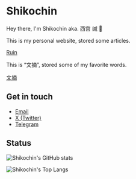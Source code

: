 # Shikochin

Hey there, I'm Shikochin aka. 西宫 缄 👋

This is my personal website, stored some articles.

[Ruin](https://shikoch.in)

This is “文摘”, stored some of my favorite words.

[文摘](https://excerpt.shikoch.in)

## Get in touch

- [Email](mailto:i@shikoch.in)
- [X (Twitter)](https://twitter.com/shikoch1n)
- [Telegram](https://t.me/Shikochin)

## Status

![Shikochin's GitHub stats](https://github-readme-stats.vercel.app/api?username=Shikochin&show_icons=true)

![Shikochin's Top Langs](https://github-readme-stats.vercel.app/api/top-langs/?username=Shikochin&layout=compact)
